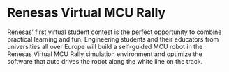 # Renesas Virtual MCU Rally

[Renesas’](https://www.renesas.com/us/en) first virtual student contest is the perfect opportunity to combine practical learning and fun. Engineering students and their educators from universities all over Europe will build a self-guided MCU robot in the Renesas Virtual MCU Rally simulation environment and optimize the software that auto drives the robot along the white line on the track.
